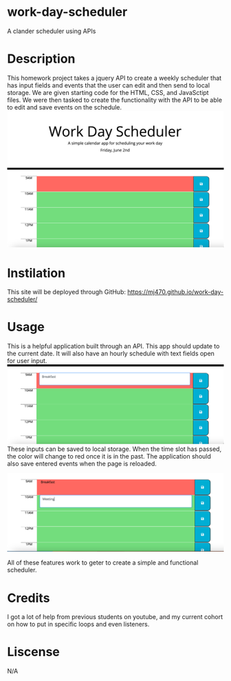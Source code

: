 # work-day-scheduler
A clander scheduler using APIs

# Description
This homework project takes a jquery API to create a weekly scheduler that has input fields and events that the user can edit and then send to local storage. We are given starting code for the HTML, CSS, and JavaSctipt files. We were then tasked to create the functionality with the API to be able to edit and save events on the schedule. 
![Initial loaded webpage](assets/Screenshot%202023-06-02%20at%209.47.30%20AM.png)

# Instilation 
This site will be deployed through GitHub: https://mj470.github.io/work-day-scheduler/

# Usage
This is a helpful application built through an API. This app should update to the current date. It will also have an hourly schedule with text fields open for user input.
![Initial input field](assets/Screenshot%202023-06-02%20at%209.47.50%20AM.png)
 These inputs can be saved to local storage. When the time slot has passed, the color will change to red once it is in the past. The application should also save entered events when the page is reloaded. 

 ![Saved inputs](assets/Screenshot%202023-06-02%20at%209.48.04%20AM.png)

All of these features work to geter to create a simple and functional scheduler. 

# Credits 
I got a lot of help from previous students on youtube, and my current cohort on how to put in specific loops and even listeners. 

# Liscense
N/A